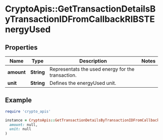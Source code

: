 # CryptoApis::GetTransactionDetailsByTransactionIDFromCallbackRIBSTEnergyUsed

## Properties

| Name | Type | Description | Notes |
| ---- | ---- | ----------- | ----- |
| **amount** | **String** | Representats the used energy for the  transaction. |  |
| **unit** | **String** | Defines the energyUsed unit. |  |

## Example

```ruby
require 'crypto_apis'

instance = CryptoApis::GetTransactionDetailsByTransactionIDFromCallbackRIBSTEnergyUsed.new(
  amount: null,
  unit: null
)
```

